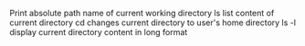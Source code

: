 Print absolute path name of current working directory
ls list content of current directory
cd changes current directory to user's home directory
ls -l display current directory content in long format 
